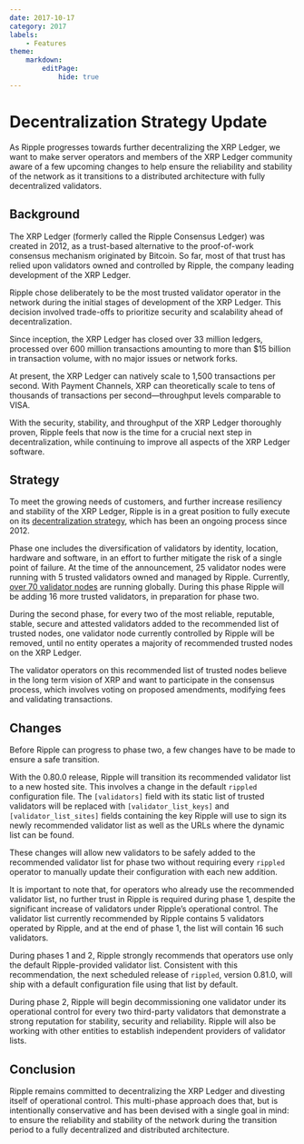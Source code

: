 ```yaml
---
date: 2017-10-17
category: 2017
labels:
    - Features
theme:
    markdown:
        editPage:
            hide: true
---
```

# Decentralization Strategy Update

As Ripple progresses towards further decentralizing the XRP Ledger, we want to make server operators and members of the XRP Ledger community aware of a few upcoming changes to help ensure the reliability and stability of the network as it transitions to a distributed architecture with fully decentralized validators.

## Background

The XRP Ledger (formerly called the Ripple Consensus Ledger) was created in 2012, as a trust-based alternative to the proof-of-work consensus mechanism originated by Bitcoin. So far, most of that trust has relied upon validators owned and controlled by Ripple, the company leading development of the XRP Ledger.

Ripple chose deliberately to be the most trusted validator operator in the network during the initial stages of development of the XRP Ledger. This decision involved trade-offs to prioritize security and scalability ahead of decentralization.

Since inception, the XRP Ledger has closed over 33 million ledgers, processed over 600 million transactions amounting to more than $15 billion in transaction volume, with no major issues or network forks.

At present, the XRP Ledger can natively scale to 1,500 transactions per second. With Payment Channels, XRP can theoretically scale to tens of thousands of transactions per second—throughput levels comparable to VISA.  

With the security, stability, and throughput of the XRP Ledger thoroughly proven, Ripple feels that now is the time for a crucial next step in decentralization, while continuing to improve all aspects of the XRP Ledger software.

## Strategy

To meet the growing needs of customers, and further increase resiliency and stability of the XRP Ledger, Ripple is in a great position to fully execute on its [decentralization strategy](https://ripple.com/insights/how-we-are-further-decentralizing-the-ripple-consensus-ledger-rcl-to-bolster-robustness-for-enterprise-use/), which has been an ongoing process since 2012.

Phase one includes the diversification of validators by identity, location, hardware and software, in an effort to further mitigate the risk of a single point of failure. At the time of the announcement, 25 validator nodes were running with 5 trusted validators owned and managed by Ripple. Currently, [over 70 validator nodes](https://xrpcharts.ripple.com/#/validators) are running globally. During this phase Ripple will be adding 16 more trusted validators, in preparation for phase two.

During the second phase, for every two of the most reliable, reputable, stable, secure and attested validators added to the recommended list of trusted nodes, one validator node currently controlled by Ripple will be removed, until no entity operates a majority of recommended trusted nodes on the XRP Ledger.

The validator operators on this recommended list of trusted nodes believe in the long term vision of XRP and want to participate in the consensus process, which involves voting on proposed amendments, modifying fees and validating transactions.

## Changes

Before Ripple can progress to phase two, a few changes have to be made to ensure a safe transition.

With the 0.80.0 release, Ripple will transition its recommended validator list to a new hosted site. This involves a change in the default `rippled` configuration file. The `[validators]` field with its static list of trusted validators will be replaced with `[validator_list_keys]` and `[validator_list_sites]` fields containing the key Ripple will use to sign its newly recommended validator list as well as the URLs where the dynamic list can be found.

These changes will allow new validators to be safely added to the recommended validator list for phase two without requiring every `rippled` operator to manually update their configuration with each new addition.

It is important to note that, for operators who already use the recommended validator list, no further trust in Ripple is required during phase 1, despite the significant increase of validators under Ripple’s operational control. The validator list currently recommended by Ripple contains 5 validators operated by Ripple, and at the end of phase 1, the list will contain 16 such validators.

During phases 1 and 2, Ripple strongly recommends that operators use only the default Ripple-provided validator list. Consistent with this recommendation, the next scheduled release of `rippled`, version 0.81.0, will ship with a default configuration file using that list by default.

During phase 2, Ripple will begin decommissioning one validator under its operational control for every two third-party validators that demonstrate a strong reputation for stability, security and reliability. Ripple will also be working with other entities to establish independent providers of validator lists.

## Conclusion

Ripple remains committed to decentralizing the XRP Ledger and divesting itself of operational control. This multi-phase approach does that, but is intentionally conservative and has been devised with a single goal in mind: to ensure the reliability and stability of the network during the transition period to a fully decentralized and distributed architecture.

